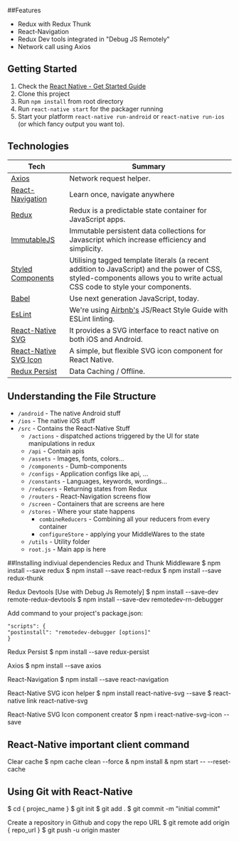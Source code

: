 ##Features
 - Redux with Redux Thunk
 - React-Navigation
 - Redux Dev tools integrated in "Debug JS Remotely"
 - Network call using Axios

## Getting Started

1. Check the [React Native - Get Started Guide](https://facebook.github.io/react-native/docs/getting-started.html)
1. Clone this project
1. Run `npm install` from root directory
1. Run `react-native start` for the packager running
1. Start your platform `react-native run-android` or  `react-native run-ios` (or which fancy output you want to).


## Technologies


| Tech | Summary |
| --- | --- |
| [Axios](https://www.npmjs.com/package/react-native-axios) | Network request helper. |
| [React-Navigation](https://reactnavigation.org) | Learn once, navigate anywhere  |
| [Redux](https://github.com/reactjs/react-redux) | Redux is a predictable state container for JavaScript apps. |
| [ImmutableJS](https://facebook.github.io/immutable-js/) | Immutable persistent data collections for Javascript which increase efficiency and simplicity. |
| [Styled Components](https://www.styled-components.com/) | Utilising tagged template literals (a recent addition to JavaScript) and the power of CSS, styled-components allows you to write actual CSS code to style your components. |
| [Babel](https://babeljs.io/) | Use next generation JavaScript, today. |
| [EsLint](https://eslint.org/) | We're using [Airbnb's](https://github.com/airbnb/javascript) JS/React Style Guide with ESLint linting. |
| [React-Native SVG](https://github.com/react-native-community/react-native-svg) | It provides a SVG interface to react native on both iOS and Android. |
| [React-Native SVG Icon](https://github.com/stowball/react-native-svg-icon) | A simple, but flexible SVG icon component for React Native. |
| [Redux Persist](https://github.com/rt2zz/redux-persist) | Data Caching / Offline. |

## Understanding the File Structure

- `/android` - The native Android stuff
- `/ios` - The native iOS stuff
- `/src` - Contains the React-Native Stuff
  - `/actions` - dispatched actions triggered by the UI for state manipulations in redux
  - `/api` - Contain apis   
  - `/assets` - Images, fonts, colors...
  - `/components` - Dumb-components
  - `/configs` - Application configs like api, ...
  - `/constants` - Languages, keywords, wordings...
  - `/reducers` - Returning states from Redux
  - `/routers` - React-Navigation screens flow
  - `/screen` - Containers that are screens are here
  - `/stores` - Where your state happens
    - `combineReducers` - Combining all your reducers from every container
    - `configureStore` - applying your MiddleWares to the state
  - `/utils` - Utility folder
  - `root.js` - Main app is here

##Installing indiviual dependencies
Redux and Thunk Middleware
  $ npm install --save redux
  $ npm install --save react-redux
  $ npm install --save redux-thunk

Redux Devtools [Use with Debug Js Remotely]
  $ npm install --save-dev remote-redux-devtools
  $ npm install --save-dev remotedev-rn-debugger

  Add command to your project's package.json:
  ```
  "scripts": {
  "postinstall": "remotedev-debugger [options]"
  }
  ```

Redux Persist
  $ npm install --save redux-persist

Axios
  $ npm install --save axios  

React-Navigation
  $ npm install --save react-navigation

React-Native SVG icon helper
  $ npm install react-native-svg --save
  $ react-native link react-native-svg   

React-Native SVG Icon component creator
  $ npm i react-native-svg-icon --save

## React-Native important client command
Clear cache
  $ npm cache clean --force & npm install & npm start -- --reset-cache    

## Using Git with React-Native
  $ cd { projec_name }
  $ git init
  $ git add .
  $ git commit -m "initial commit" 

  Create a repository in Github and copy the repo URL
  $ git remote add origin { repo_url }
  $ git push -u origin master